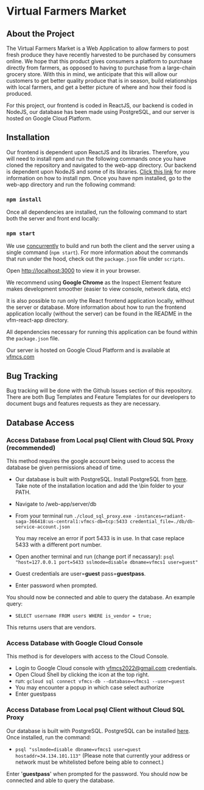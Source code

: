 # Virtual Farmers Market
## About the Project
The Virtual Farmers Market is a Web Application to allow farmers to post fresh produce they have recently harvested to be purchased by consumers online. We hope that this product gives consumers a platform to purchase directly from farmers, as opposed to having to purchase from a large-chain grocery store. With this in mind, we anticipate that this will allow our customers to get better quality produce that is in season, build relationships with local farmers, and get a better picture of where and how their food is produced. 

For this project, our frontend is coded in ReactJS, our backend is coded in NodeJS, our database has been made using PostgreSQL, and our server is hosted on Google Cloud Platform. 

## Installation
Our frontend is dependent upon ReactJS and its libraries. Therefore, you will need to install npm and run the following commands once you have cloned the repository and navigated to the web-app directory. Our backend is dependent upon NodeJS and some of its libraries. [Click this link](https://docs.npmjs.com/downloading-and-installing-node-js-and-npm) for more information on how to install npm. Once you have npm installed, go to the web-app directory and run the following command:

### `npm install`

Once all dependencies are installed, run the following command to start both the server and front end locally:

### `npm start`

We use [concurrently](https://www.npmjs.com/package/concurrently) to build and run both the client and the server using a single command (`npm start`).
For more information about the commands that run under the hood, check out the `package.json` file under `scripts`.

Open [http://localhost:3000](http://localhost:3000) to view it in your browser.

We recommend using **Google Chrome** as the Inspect Element feature makes development smoother (easier to view console, network data, etc)

It is also possible to run only the React frontend application locally, without the server or database. More information about how to run the frontend application locally (without the server) can be found in the README in the vfm-react-app directory. 

All dependencies necessary for running this application can be found within the `package.json` file.

Our server is hosted on Google Cloud Platform and is available at [vfmcs.com](https://vfmcs.com/)

## Bug Tracking
Bug tracking will be done with the Github Issues section of this repository. There are both Bug Templates and Feature Templates for our developers to document bugs and features requests as they are necessary.

## Database Access
### Access Database from Local psql Client with Cloud SQL Proxy (recommended)
This method requires the google account being used to access the database be given permissions ahead of time.
- Our database is built with PostgreSQL. Install PostgreSQL from [here](https://www.postgresql.org/download/). Take note of the installation location and add the \bin folder to your PATH.
- Navigate to /web-app/server/db
- From your terminal run `./cloud_sql_proxy.exe -instances=radiant-saga-366418:us-central1:vfmcs-db=tcp:5433 credential_file=./db/db-service-account.json`

    You may receive an error if port 5433 is in use. In that case replace 5433 with a different port number.
- Open another terminal and run (change port if necassary): `psql "host=127.0.0.1 port=5433 sslmode=disable dbname=vfmcs1 user=guest"`
- Guest credentials are user=**guest** pass=**guestpass**.
- Enter password when prompted.

You should now be connected and able to query the database. 
An example query:

- `SELECT username FROM users WHERE is_vendor = true;`

This returns users that are vendors.

### Access Database with Google Cloud Console
This method is for developers with access to the Cloud Console.
- Login to Google Cloud console with vfmcs2022@gmail.com credentials. 
- Open Cloud Shell by clicking the icon at the top right.
- run: `gcloud sql connect vfmcs-db --database=vfmcs1 --user=guest`
- You may encounter a popup in which case select authorize
- Enter guestpass


### Access Database from Local psql Client without Cloud SQL Proxy
Our database is built with PostgreSQL. PostgreSQL can be installed [here](https://www.postgresql.org/download/). Once installed, run the command:
- `psql "sslmode=disable dbname=vfmcs1 user=guest hostaddr=34.134.101.113"`
(Please note that currently your address or network must be whitelisted before being able to connect.)

Enter '**guestpass**' when prompted for the password. You should now be connected and able to query the database.



